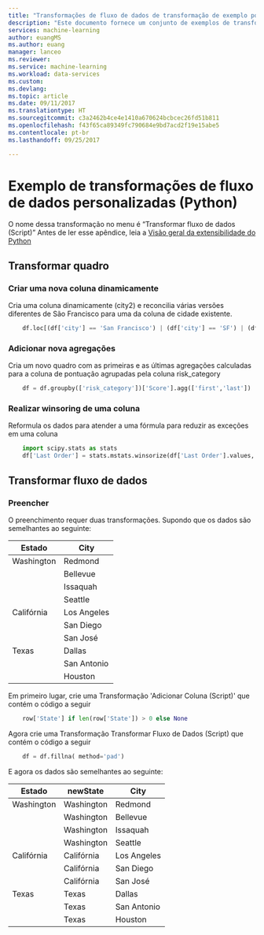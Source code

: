 ```yaml
---
title: "Transformações de fluxo de dados de transformação de exemplo possíveis com a Preparação de Dados do Azure Machine Learning | Microsoft Docs"
description: "Este documento fornece um conjunto de exemplos de transformações de fluxo de dados de transformações possíveis com a preparação de dados do Azure ML"
services: machine-learning
author: euangMS
ms.author: euang
manager: lanceo
ms.reviewer: 
ms.service: machine-learning
ms.workload: data-services
ms.custom: 
ms.devlang: 
ms.topic: article
ms.date: 09/11/2017
ms.translationtype: HT
ms.sourcegitcommit: c3a2462b4ce4e1410a670624bcbcec26fd51b811
ms.openlocfilehash: f43f65ca89349fc790684e9bd7acd2f19e15abe5
ms.contentlocale: pt-br
ms.lasthandoff: 09/25/2017

---
```


# <a name="sample-of-custom-data-flow-transforms-python"></a>Exemplo de transformações de fluxo de dados personalizadas (Python) 
O nome dessa transformação no menu é “Transformar fluxo de dados (Script)” Antes de ler esse apêndice, leia a [Visão geral da extensibilidade do Python](data-prep-python-extensibility-overview.md)

## <a name="transform-frame"></a>Transformar quadro
### <a name="create-a-new-column-dynamically"></a>Criar uma nova coluna dinamicamente 
Cria uma coluna dinamicamente (city2) e reconcilia várias versões diferentes de São Francisco para uma da coluna de cidade existente.
```python
    df.loc[(df['city'] == 'San Francisco') | (df['city'] == 'SF') | (df['city'] == 'S.F.') | (df['city'] == 'SAN FRANCISCO'), 'city2'] = 'San Francisco'
```

### <a name="add-new-aggregates"></a>Adicionar nova agregações
Cria um novo quadro com as primeiras e as últimas agregações calculadas para a coluna de pontuação agrupadas pela coluna risk_category
```python
    df = df.groupby(['risk_category'])['Score'].agg(['first','last'])
```
### <a name="winsorize-a-column"></a>Realizar winsoring de uma coluna 
Reformula os dados para atender a uma fórmula para reduzir as exceções em uma coluna
```python
    import scipy.stats as stats
    df['Last Order'] = stats.mstats.winsorize(df['Last Order'].values, limits=0.4)
```

## <a name="transform-data-flow"></a>Transformar fluxo de dados
### <a name="fill-down"></a>Preencher 
O preenchimento requer duas transformações.
Supondo que os dados são semelhantes ao seguinte:


|Estado         |City       |
|--------------|-----------|
|Washington    |Redmond    |
|              |Bellevue   |
|              |Issaquah   |
|              |Seattle    |
|Califórnia    |Los Angeles|
|              |San Diego  |
|              |San José   |
|Texas         |Dallas     |
|              |San Antonio|
|              |Houston    |

Em primeiro lugar, crie uma Transformação 'Adicionar Coluna (Script)' que contém o código a seguir
```python
    row['State'] if len(row['State']) > 0 else None
```
Agora crie uma Transformação Transformar Fluxo de Dados (Script) que contém o código a seguir
```python
    df = df.fillna( method='pad')
```

E agora os dados são semelhantes ao seguinte:

|Estado         |newState         |City       |
|--------------|--------------|-----------|
|Washington    |Washington    |Redmond    |
|              |Washington    |Bellevue   |
|              |Washington    |Issaquah   |
|              |Washington    |Seattle    |
|Califórnia    |Califórnia    |Los Angeles|
|              |Califórnia    |San Diego  |
|              |Califórnia    |San José   |
|Texas         |Texas         |Dallas     |
|              |Texas         |San Antonio|
|              |Texas         |Houston    |



